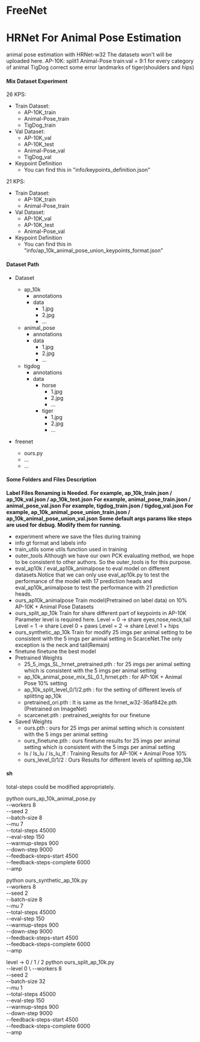 # FreeNet
# HRNet For Animal Pose Estimation
animal pose estimation with HRNet-w32
The datasets won't will be uploaded here.
AP-10K:
    split1
Animal-Pose
    train:val = 9:1 for every category of animal
TigDog
    correct some error landmarks of tiger(shoulders and hips)

#### Mix Dataset Experiment
26 KPS:
- Train Dataset: 
  - AP-10K_train 
  - Animal-Pose_train
  - TigDog_train
- Val Dataset: 
  - AP-10K_val
  - AP-10K_test
  - Animal-Pose_val
  - TigDog_val
- Keypoint Definition
  - You can find this in "info/keypoints_definition.json"
  
21 KPS:
- Train Dataset: 
  - AP-10K_train 
  - Animal-Pose_train
- Val Dataset: 
  - AP-10K_val
  - AP-10K_test
  - Animal-Pose_val
- Keypoint Definition
  - You can find this in "info/ap_10k_animal_pose_union_keypoints_format.json"

#### Dataset Path
- Dataset
  - ap_10k
    - annotations
    - data
      - 1.jpg
      - 2.jpg
      - ...
  - animal_pose
    - annotations
    - data
      - 1.jpg
      - 2.jpg
      - ...
  - tigdog
    - annotations
    - data
      - horse
        - 1.jpg
        - 2.jpg
        - ...
      - tiger
        - 1.jpg
        - 2.jpg
        - ...

- freenet
  - ours.py
  - ...
  - ...

#### Some Folders and Files Description
**Label Files Renaming is Needed.**
**For example, ap_10k_train.json / ap_10k_val.json / ap_10k_test.json**
**For example, animal_pose_train.json / animal_pose_val.json**
**For example, tigdog_train.json / tigdog_val.json**
**For example, ap_10k_animal_pose_union_train.json / ap_10k_animal_pose_union_val.json**
**Some default args params like steps are used for debug. Modify them for running.**
- experiment 
  where we save the files during training
- info
  gt format and labels info
- train_utils
  some utils function used in training
- outer_tools
  Although we have our own PCK evaluating method, we hope to be consistent to other authors.
  So the outer_tools is for this purpose.
- eval_ap10k / eval_ap10k_animalpose
  to eval model on different datasets.Notice that we can only use eval_ap10k.py to test the performance of the model with
  17 prediction heads and eval_ap10k_animalpose to test the performance with 21 prediction heads.
- ours_ap10k_animalpose
  Train model(Pretrained on label data) on 10% AP-10K + Animal Pose Datasets
- ours_split_ap_10k
  Train for share different part of keypoints in AP-10K
  Parameter level is required here.
  Level = 0 -> share eyes,nose,neck,tail
  Level = 1 -> share Level 0 + paws
  Level = 2 -> share Level 1 + hips
- ours_synthetic_ap_10k
  Train for modify 25 imgs per animal setting to be consistent with the 5 imgs per animal setting in ScarceNet.The only 
  exception is the neck and tail(Remain)
- finetune
  finetune the best model 
- Pretrained Weights
  - 25_5_imgs_SL_hrnet_pretrained.pth : for 25 imgs per animal setting which is consistent with the 5 imgs per animal setting
  - ap_10k_animal_pose_mix_SL_0.1_hrnet.pth : for AP-10K + Animal Pose 10% setting
  - ap_10k_split_level_0/1/2.pth : for the setting of different levels of splitting ap_10k 
  - pretrained_ori.pth : It is same as the hrnet_w32-36af842e.pth (Pretrained on ImageNet)
  - scarcenet.pth : pretrained_weights for our finetune
- Saved Weights
  - ours.pth : ours for 25 imgs per animal setting which is consistent with the 5 imgs per animal setting
  - ours_finetune.pth : ours finetune results for 25 imgs per animal setting which is consistent with the 5 imgs per animal setting
  - ls / ls_lu / ls_lu_lf : Training Results for AP-10K + Animal Pose 10%
  - ours_level_0/1/2 : Ours Results for different levels of splitting ap_10k 

#### sh
total-steps could be modified appropriately.

python ours_ap_10k_animal_pose.py \
    --workers 8 \
    --seed 2 \
    --batch-size 8 \
    --mu 7 \
    --total-steps 45000 \
    --eval-step 150 \
    --warmup-steps 900 \
    --down-step 9000 \
    --feedback-steps-start 4500 \
    --feedback-steps-complete 6000 \
    --amp

python ours_synthetic_ap_10k.py \
    --workers 8 \
    --seed 2 \
    --batch-size 8 \
    --mu 7 \
    --total-steps 45000 \
    --eval-step 150 \
    --warmup-steps 900 \
    --down-step 9000 \
    --feedback-steps-start 4500 \
    --feedback-steps-complete 6000 \
    --amp

level -> 0 / 1 / 2
python ours_split_ap_10k.py \
    --level 0 \ 
    --workers 8 \
    --seed 2 \
    --batch-size 32 \
    --mu 1 \
    --total-steps 45000 \
    --eval-step 150 \
    --warmup-steps 900 \
    --down-step 9000 \
    --feedback-steps-start 4500 \
    --feedback-steps-complete 6000 \
    --amp